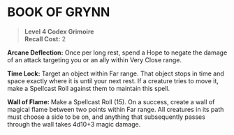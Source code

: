 # BOOK OF GRYNN

> **Level 4 Codex Grimoire**  
> **Recall Cost:** 2

**Arcane Deflection:** Once per long rest, spend a Hope to negate the damage of an attack targeting you or an ally within Very Close range.

**Time Lock:** Target an object within Far range. That object stops in time and space exactly where it is until your next rest. If a creature tries to move it, make a Spellcast Roll against them to maintain this spell.

**Wall of Flame:** Make a Spellcast Roll (15). On a success, create a wall of magical flame between two points within Far range. All creatures in its path must choose a side to be on, and anything that subsequently passes through the wall takes 4d10+3 magic damage.